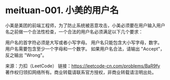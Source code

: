 # meituan-001. 小美的用户名

小美是美团的前端工程师，为了防止系统被恶意攻击，小美必须要在用户输入用户名之前做一个合法性检查，一个合法的用户名必须满足以下几个要求：

用户名的首字符必须是大写或者小写字母。
用户名只能包含大小写字母，数字。
用户名需要包含至少一个字母和一个数字。
如果用户名合法，请输出 "Accept"，反之输出 "Wrong"。

来源：力扣（LeetCode）
链接：https://leetcode-cn.com/problems/BaR9fy
著作权归领扣网络所有。商业转载请联系官方授权，非商业转载请注明出处。
